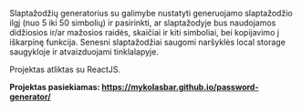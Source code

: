 Slaptažodžių generatorius su galimybe nustatyti generuojamo slaptažodžio ilgį (nuo 5 iki 50 simbolių) ir pasirinkti, ar slaptažodyje bus naudojamos didžiosios ir/ar mažosios raidės, skaičiai ir kiti simboliai, bei kopijavimo į iškarpinę funkcija. Senesni slaptažodžiai saugomi naršyklės local storage saugykloje ir atvaizduojami tinklalapyje.

Projektas atliktas su ReactJS.

<b>Projektas pasiekiamas: <a href = "https://mykolasbar.github.io/password-generator/">https://mykolasbar.github.io/password-generator/</a></b>